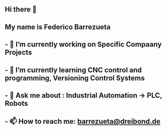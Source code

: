 ## Hi there 👋 
## My name is Federico Barrezueta
## - 🔭 I’m currently working on Specific Compaany Projects
## - 🌱 I’m currently learning CNC control and programming, Versioning Control Systems
## - 💬 Ask me about : Industrial Automation -> PLC, Robots
## - 📫 How to reach me: barrezueta@dreibond.de
<!--
**barrezueta-dreibond/barrezueta-dreibond** is a ✨ _special_ ✨ repository because its `README.md` (this file) appears on your GitHub profile.

Here are some ideas to get you started:

- 🔭 I’m currently working on Specific Company Projects
- 🌱 I’m currently learning CNC control and programming, Versioning Control Systems
- 👯 I’m looking to collaborate on ...
- 💬 Ask me about : Industrial Automation -> PLC, Robots
- 📫 How to reach me: barrezueta@dreibond.de
-->
